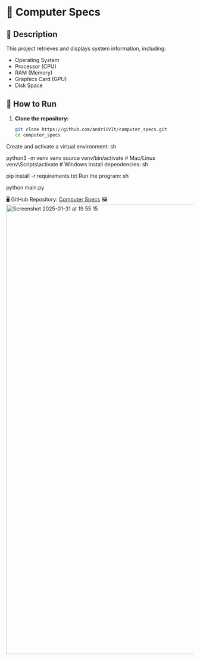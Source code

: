 # 📌 Computer Specs

## 🔹 Description
This project retrieves and displays system information, including:
- Operating System
- Processor (CPU)
- RAM (Memory)
- Graphics Card (GPU)
- Disk Space

 

## 🚀 How to Run
1. **Clone the repository:**
   ```sh
   git clone https://github.com/andriiVIt/computer_specs.git
   cd computer_specs
Create and activate a virtual environment:
sh
 
python3 -m venv venv
source venv/bin/activate  # Mac/Linux
venv\Scripts\activate     # Windows
Install dependencies:
sh
 
pip install -r requirements.txt
Run the program:
sh
 
python main.py
 
🖥️ GitHub Repository: [Computer Specs](https://github.com/andriiVIt/computer_specs)
🖼️  <img width="1206" alt="Screenshot 2025-01-31 at 19 55 15" src="https://github.com/user-attachments/assets/b324aaac-a0c8-4b43-87e7-35299b55eb86" />



 

 
 

 





